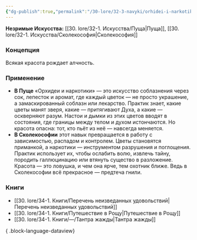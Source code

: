 ```yaml
---
{"dg-publish":true,"permalink":"/30-lore/32-3-navyki/orhidei-i-narkotiki/","tags":["незримое/навык"]}
---
```


**Незримые Искусства:** [[30. lore/32-1. Искусства/Пуща\|Пуща]], [[30. lore/32-1. Искусства/Сколекософия\|Сколекософия]]
### Концепция
Всякая красота рождает алчность.
### Применение
- **В Пуще** «Орхидеи и наркотики» — это искусство соблазнения через сок, лепесток и аромат, где каждый цветок — не просто украшение, а замаскированный соблазн или лекарство. Практик знает, какие цветы манят зверя, какие — притягивают Духа, а какие — оскверняют разум. Настои и дымки из этих цветов вводят в состояния, где границы между телом и духом истончаются. Но красота опасна: тот, кто пьёт из неё — навсегда меняется.
- **В Сколекософии** этот навык превращается в работу с зависимостью, распадом и контролем. Цветы становятся приманкой, а наркотики — инструментом разрушения и поглощения. Практик использует их, чтобы ослабить волю, извлечь тайну, породить галлюцинацию или втянуть существо в разложение. Красота — это ловушка, и чем она ярче, тем охотник ближе. Ведь в Сколекософии всё прекрасное — предтеча гнили.
### Книги
- [[30. lore/34-1. Книги/Перечень неизведанных удовольствий\|Перечень неизведанных удовольствий]]
- [[30. lore/34-1. Книги/Путешествие в Рощу\|Путешествие в Рощу]]
- [[30. lore/34-1. Книги/—/Тантра жажды\|Тантра жажды]]

{ .block-language-dataview}
